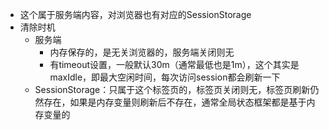 - 这个属于服务端内容，对浏览器也有对应的SessionStorage
- 清除时机
	- 服务端
		- 内存保存的，是无关浏览器的，服务端关闭则无
		- 有timeout设置，一般默认30m（通常最低也是1m），这个其实是maxIdle，即最大空闲时间，每次访问session都会刷新一下
	- SessionStorage：只属于这个标签页的，标签页关闭则无，标签页刷新仍然存在，如果是内存变量则刷新后不存在，通常全局状态框架都是基于内存变量的